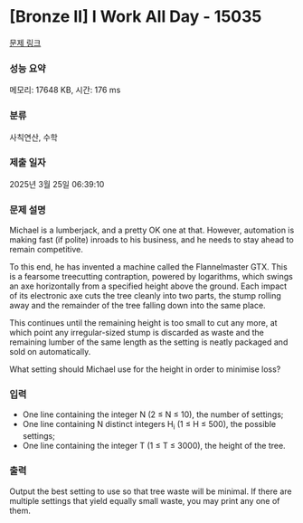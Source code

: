 # [Bronze II] I Work All Day - 15035 

[문제 링크](https://www.acmicpc.net/problem/15035) 

### 성능 요약

메모리: 17648 KB, 시간: 176 ms

### 분류

사칙연산, 수학

### 제출 일자

2025년 3월 25일 06:39:10

### 문제 설명

<p>Michael is a lumberjack, and a pretty OK one at that. However, automation is making fast (if polite) inroads to his business, and he needs to stay ahead to remain competitive.</p>

<p>To this end, he has invented a machine called the Flannelmaster GTX. This is a fearsome treecutting contraption, powered by logarithms, which swings an axe horizontally from a specified height above the ground. Each impact of its electronic axe cuts the tree cleanly into two parts, the stump rolling away and the remainder of the tree falling down into the same place.</p>

<p>This continues until the remaining height is too small to cut any more, at which point any irregular-sized stump is discarded as waste and the remaining lumber of the same length as the setting is neatly packaged and sold on automatically.</p>

<p>What setting should Michael use for the height in order to minimise loss?</p>

### 입력 

 <ul>
	<li>One line containing the integer N (2 ≤ N ≤ 10), the number of settings;</li>
	<li>One line containing N distinct integers H<sub>i</sub> (1 ≤ H ≤ 500), the possible settings;</li>
	<li>One line containing the integer T (1 ≤ T ≤ 3000), the height of the tree.</li>
</ul>

### 출력 

 <p>Output the best setting to use so that tree waste will be minimal. If there are multiple settings that yield equally small waste, you may print any one of them.</p>

